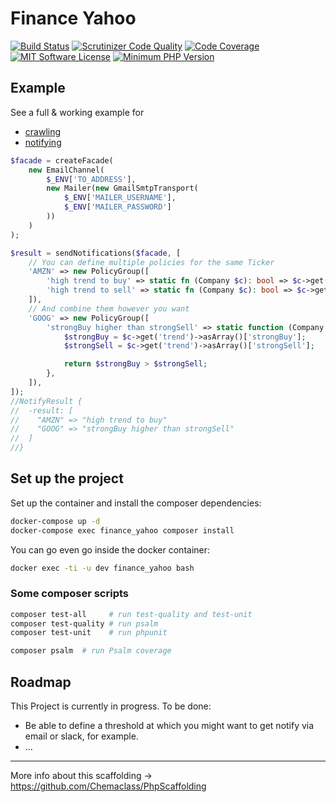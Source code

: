 # Finance Yahoo

[![Build Status](https://scrutinizer-ci.com/g/Chemaclass/FinanceYahoo/badges/build.png?b=master)](https://scrutinizer-ci.com/g/Chemaclass/FinanceYahoo/build-status/master)
[![Scrutinizer Code Quality](https://scrutinizer-ci.com/g/Chemaclass/FinanceYahoo/badges/quality-score.png?b=master)](https://scrutinizer-ci.com/g/Chemaclass/FinanceYahoo/?branch=master)
[![Code Coverage](https://scrutinizer-ci.com/g/Chemaclass/FinanceYahoo/badges/coverage.png?b=master)](https://scrutinizer-ci.com/g/Chemaclass/FinanceYahoo/?branch=master)
[![MIT Software License](https://img.shields.io/badge/license-MIT-blue.svg?style=flat-square)](LICENSE.md)
[![Minimum PHP Version](https://img.shields.io/badge/php-%3E%3D%207.4-8892BF.svg?style=flat-square)](https://php.net/)

## Example

See a full & working example for 
- [crawling](example/crawl.php)
- [notifying](example/notify.php)

```php
$facade = createFacade(
    new EmailChannel(
        $_ENV['TO_ADDRESS'],
        new Mailer(new GmailSmtpTransport(
            $_ENV['MAILER_USERNAME'],
            $_ENV['MAILER_PASSWORD']
        ))
    )
);

$result = sendNotifications($facade, [
    // You can define multiple policies for the same Ticker
    'AMZN' => new PolicyGroup([
        'high trend to buy' => static fn (Company $c): bool => $c->get('trend')->asArray()['buy'] > 25,
        'high trend to sell' => static fn (Company $c): bool => $c->get('trend')->asArray()['sell'] > 20,
    ]),
    // And combine them however you want
    'GOOG' => new PolicyGroup([
        'strongBuy higher than strongSell' => static function (Company $c): bool {
            $strongBuy = $c->get('trend')->asArray()['strongBuy'];
            $strongSell = $c->get('trend')->asArray()['strongSell'];

            return $strongBuy > $strongSell;
        },
    ]),
]);
//NotifyResult {
//  -result: [
//    "AMZN" => "high trend to buy"
//    "GOOG" => "strongBuy higher than strongSell"
//  ]
//}

```

## Set up the project

Set up the container and install the composer dependencies:

```bash
docker-compose up -d
docker-compose exec finance_yahoo composer install
```

You can go even go inside the docker container:

```bash
docker exec -ti -u dev finance_yahoo bash
```

### Some composer scripts

```bash
composer test-all     # run test-quality and test-unit
composer test-quality # run psalm
composer test-unit    # run phpunit

composer psalm  # run Psalm coverage
```

## Roadmap

This Project is currently in progress. To be done:

- Be able to define a threshold at which you might want to get notify via email or slack, for example.  
- ...

----------

More info about this scaffolding -> https://github.com/Chemaclass/PhpScaffolding

